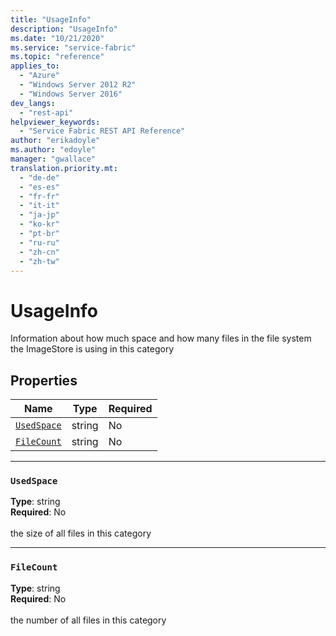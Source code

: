 ```yaml
---
title: "UsageInfo"
description: "UsageInfo"
ms.date: "10/21/2020"
ms.service: "service-fabric"
ms.topic: "reference"
applies_to: 
  - "Azure"
  - "Windows Server 2012 R2"
  - "Windows Server 2016"
dev_langs: 
  - "rest-api"
helpviewer_keywords: 
  - "Service Fabric REST API Reference"
author: "erikadoyle"
ms.author: "edoyle"
manager: "gwallace"
translation.priority.mt: 
  - "de-de"
  - "es-es"
  - "fr-fr"
  - "it-it"
  - "ja-jp"
  - "ko-kr"
  - "pt-br"
  - "ru-ru"
  - "zh-cn"
  - "zh-tw"
---
```

# UsageInfo

Information about how much space and how many files in the file system the ImageStore is using in this category

## Properties
| Name | Type | Required |
| --- | --- | --- |
| [`UsedSpace`](#usedspace) | string | No |
| [`FileCount`](#filecount) | string | No |

____
### `UsedSpace`
__Type__: string <br/>
__Required__: No<br/>
<br/>
the size of all files in this category

____
### `FileCount`
__Type__: string <br/>
__Required__: No<br/>
<br/>
the number of all files in this category

